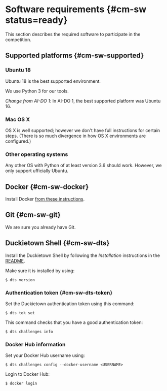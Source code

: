 # Software requirements {#cm-sw status=ready}


This section describes the required software to participate in the competition.


## Supported platforms {#cm-sw-supported}

 
### Ubuntu 18

Ubuntu 18 is the best supported environment. 

We use Python 3 for our tools.
 
*Change from AI-DO 1*: In AI-DO 1, the best supported platform was Ubuntu 16. 


### Mac OS X

OS X is well supported; however we don't have full instructions for certain steps. 
(There is so much divergence in how OS X environments are configured.)

### Other operating systems

Any other OS with Python of at least version 3.6 should work. However,
we only support ufficially Ubuntu.

## Docker  {#cm-sw-docker}

Install Docker [from these instructions](https://docs.docker.com/install/).

## Git {#cm-sw-git}

We are sure you already have Git.


## Duckietown Shell {#cm-sw-dts}


Install the Duckietown Shell by following the *Installation* instructions 
in the [README](https://github.com/duckietown/duckietown-shell).


Make sure it is installed by using:

    $ dts version
    
    
### Authentication token {#cm-sw-dts-token}

Set the Duckietown authentication token using this command:

    $ dts tok set
    
This command checks that you have a good authentication token:

    $ dts challenges info


### Docker Hub information


Set your Docker Hub username using:

    $ dts challenges config --docker-username <USERNAME>

Login to Docker Hub:

    $ docker login
    
